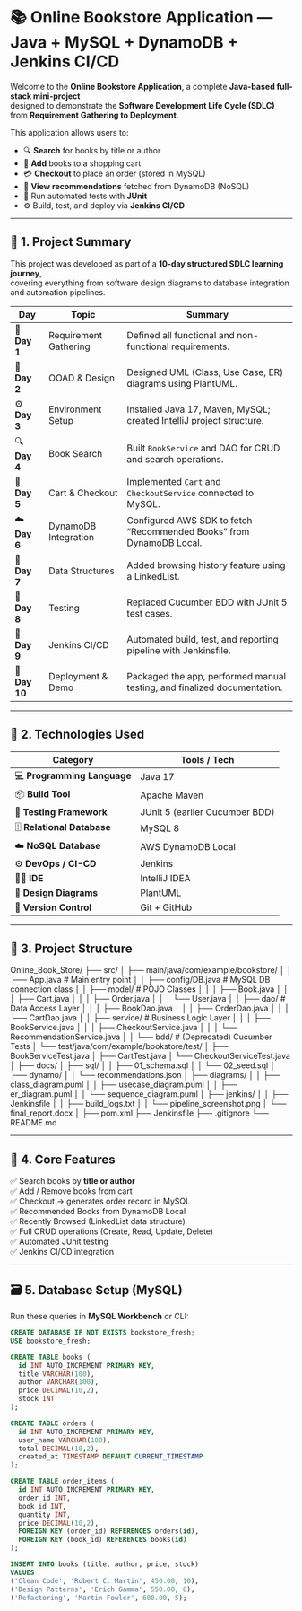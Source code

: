 # 📚 Online Bookstore Application — Java + MySQL + DynamoDB + Jenkins CI/CD

Welcome to the **Online Bookstore Application**, a complete **Java-based full-stack mini-project**  
designed to demonstrate the **Software Development Life Cycle (SDLC)** from **Requirement Gathering to Deployment**.

This application allows users to:
- 🔍 **Search** for books by title or author
- 🛒 **Add** books to a shopping cart
- 💳 **Checkout** to place an order (stored in MySQL)
- 🤖 **View recommendations** fetched from DynamoDB (NoSQL)
- 🧪 Run automated tests with **JUnit**
- ⚙️ Build, test, and deploy via **Jenkins CI/CD**

---

## 🧩 1. Project Summary

This project was developed as part of a **10-day structured SDLC learning journey**,  
covering everything from software design diagrams to database integration and automation pipelines.

| **Day** | **Topic** | **Summary** |
|----------|------------|-------------|
| 🧠 **Day 1** | Requirement Gathering | Defined all functional and non-functional requirements. |
| 🧱 **Day 2** | OOAD & Design | Designed UML (Class, Use Case, ER) diagrams using PlantUML. |
| ⚙️ **Day 3** | Environment Setup | Installed Java 17, Maven, MySQL; created IntelliJ project structure. |
| 🔍 **Day 4** | Book Search | Built `BookService` and DAO for CRUD and search operations. |
| 🛒 **Day 5** | Cart & Checkout | Implemented `Cart` and `CheckoutService` connected to MySQL. |
| ☁️ **Day 6** | DynamoDB Integration | Configured AWS SDK to fetch “Recommended Books” from DynamoDB Local. |
| 🔁 **Day 7** | Data Structures | Added browsing history feature using a LinkedList. |
| 🧪 **Day 8** | Testing | Replaced Cucumber BDD with JUnit 5 test cases. |
| 🔧 **Day 9** | Jenkins CI/CD | Automated build, test, and reporting pipeline with Jenkinsfile. |
| 🚀 **Day 10** | Deployment & Demo | Packaged the app, performed manual testing, and finalized documentation. |

---

## 🧠 2. Technologies Used

| **Category** | **Tools / Tech** |
|---------------|------------------|
| 💻 **Programming Language** | Java 17 |
| 📦 **Build Tool** | Apache Maven |
| 🧪 **Testing Framework** | JUnit 5 (earlier Cucumber BDD) |
| 🗄️ **Relational Database** | MySQL 8 |
| ☁️ **NoSQL Database** | AWS DynamoDB Local |
| ⚙️ **DevOps / CI-CD** | Jenkins |
| 🧑‍💻 **IDE** | IntelliJ IDEA |
| 🎨 **Design Diagrams** | PlantUML |
| 🔗 **Version Control** | Git + GitHub |

---

## 📁 3. Project Structure

Online_Book_Store/
├── src/
│ ├── main/java/com/example/bookstore/
│ │ ├── App.java # Main entry point
│ │ ├── config/DB.java # MySQL DB connection class
│ │ ├── model/ # POJO Classes
│ │ │ ├── Book.java
│ │ │ ├── Cart.java
│ │ │ ├── Order.java
│ │ │ └── User.java
│ │ ├── dao/ # Data Access Layer
│ │ │ ├── BookDao.java
│ │ │ ├── OrderDao.java
│ │ │ └── CartDao.java
│ │ ├── service/ # Business Logic Layer
│ │ │ ├── BookService.java
│ │ │ ├── CheckoutService.java
│ │ │ └── RecommendationService.java
│ │ └── bdd/ # (Deprecated) Cucumber Tests
│ └── test/java/com/example/bookstore/test/
│ ├── BookServiceTest.java
│ ├── CartTest.java
│ └── CheckoutServiceTest.java
│
├── docs/
│ ├── sql/
│ │ ├── 01_schema.sql
│ │ └── 02_seed.sql
│ ├── dynamo/
│ │ └── recommendations.json
│ ├── diagrams/
│ │ ├── class_diagram.puml
│ │ ├── usecase_diagram.puml
│ │ ├── er_diagram.puml
│ │ └── sequence_diagram.puml
│ ├── jenkins/
│ │ ├── Jenkinsfile
│ │ ├── build_logs.txt
│ │ └── pipeline_screenshot.png
│ └── final_report.docx
│
├── pom.xml
├── Jenkinsfile
├── .gitignore
└── README.md


---

## 🧾 4. Core Features

✅ Search books by **title or author**  
✅ Add / Remove books from cart  
✅ Checkout → generates order record in MySQL  
✅ Recommended Books from DynamoDB Local  
✅ Recently Browsed (LinkedList data structure)  
✅ Full CRUD operations (Create, Read, Update, Delete)  
✅ Automated JUnit testing  
✅ Jenkins CI/CD integration

---

## 🗃️ 5. Database Setup (MySQL)

Run these queries in **MySQL Workbench** or CLI:

```sql
CREATE DATABASE IF NOT EXISTS bookstore_fresh;
USE bookstore_fresh;

CREATE TABLE books (
  id INT AUTO_INCREMENT PRIMARY KEY,
  title VARCHAR(100),
  author VARCHAR(100),
  price DECIMAL(10,2),
  stock INT
);

CREATE TABLE orders (
  id INT AUTO_INCREMENT PRIMARY KEY,
  user_name VARCHAR(100),
  total DECIMAL(10,2),
  created_at TIMESTAMP DEFAULT CURRENT_TIMESTAMP
);

CREATE TABLE order_items (
  id INT AUTO_INCREMENT PRIMARY KEY,
  order_id INT,
  book_id INT,
  quantity INT,
  price DECIMAL(10,2),
  FOREIGN KEY (order_id) REFERENCES orders(id),
  FOREIGN KEY (book_id) REFERENCES books(id)
);

INSERT INTO books (title, author, price, stock)
VALUES
('Clean Code', 'Robert C. Martin', 450.00, 10),
('Design Patterns', 'Erich Gamma', 550.00, 8),
('Refactoring', 'Martin Fowler', 600.00, 5);
